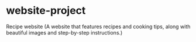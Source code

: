 # website-project
Recipe website (A website that features recipes and cooking tips, along with beautiful images and step-by-step instructions.)